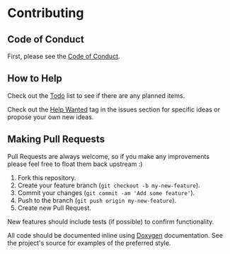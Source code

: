 # Contributing

## Code of Conduct

First, please see the [Code of Conduct](CODE_OF_CONDUCT.md).

## How to Help

Check out the [Todo](TODO.md) list to see if there are any planned items.

Check out the [Help Wanted](../../../issues?q=is%3Aissue+is%3Aopen+label%3A%22help+wanted%22) tag in the issues section for specific ideas or propose your own new ideas.

## Making Pull Requests

Pull Requests are always welcome, so if you make any improvements please feel free to float them back upstream :)

1. Fork this repository.
2. Create your feature branch (`git checkout -b my-new-feature`).
3. Commit your changes (`git commit -am 'Add some feature'`).
4. Push to the branch (`git push origin my-new-feature`).
5. Create new Pull Request.

New features should include tests (if possible) to confirm functionality.

All code should be documented inline using [Doxygen](http://www.doxygen.nl/manual/docblocks.html) documentation. See the project's source for examples of the preferred style.
